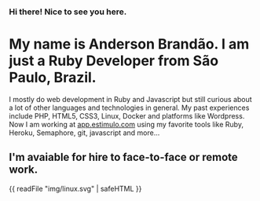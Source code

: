 ### Hi there! Nice to see you here.

# My name is Anderson Brandão. I am just a Ruby Developer from São Paulo, Brazil.

I mostly do web development in Ruby and Javascript but still curious about a lot of other languages and technologies in general. My past experiences include PHP, HTML5, CSS3, Linux, Docker and platforms like Wordpress. Now I am working at [app.estimulo.com](https://app.estimulo2020.org/) using my favorite tools like Ruby, Heroku, Semaphore, git, javascript and more...

## I'm avaiable for hire to face-to-face or remote work.

{{ readFile "img/linux.svg" | safeHTML }}